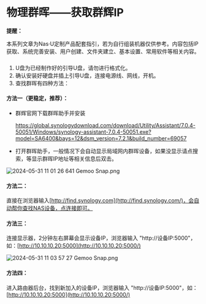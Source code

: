 # 物理群晖——获取群辉IP

**提醒：**

本系列文章为Nas·U定制产品配套指引，若为自行组装机器仅供参考。内容包括IP获取、系统完善安装、用户创建、文件夹建立、基本设置、常用软件等相关内容。

### 

1. U盘为已经制作好的引导U盘，请勿进行格式化。
2. 确认安装好硬盘并插上引导U盘，连接电源线、网线，开机。
3. 查找群晖有四种方法：

#### 方法一（更稳定，推荐）：

- 群辉官网下载群晖助手并安装

  https://global.synologydownload.com/download/Utility/Assistant/7.0.4-50051/Windows/synology-assistant-7.0.4-50051.exe?model=SA6400&bays=12&dsm_version=7.2.1&build_number=69057

- 打开群晖助手，一般情况下会自动显示局域网内群晖设备，如果没显示请点搜索，等显示群晖IP地址等相关信息后双击。

![2024-05-31 11 01 26 641  Gemoo Snap.png](https://webp.nas-u.top/2809347334.png)

#### 方法二：

直接在浏览器输入[http://find.synology.com](http://find.synology.com/)，会自动帮你查找NAS设备，点连接即可。

#### 方法三：

连接显示器，2分钟左右屏幕会显示设备IP，浏览器输入 "http://设备IP:5000"，如：[http://10.10.10.20:5000](http://10.10.10.20:5000/)

![2024-05-31 11 03 57 27  Gemoo Snap.png](https://webp.nas-u.top/2598487719.png)

#### 方法四：

进入路由器后台，找到新加入的设备IP，浏览器输入 "http://设备IP:5000"，如：[http://10.10.10.20:5000](http://10.10.10.20:5000/)